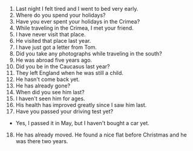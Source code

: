 1. Last night I felt tired and I went to bed very early.
2. Where do you spend your holidays?
3. Have you ever spent your holidays in the Crimea?
4. While traveling in the Crimea, I met your friend.
5. I have never visit that place.
6. He visited that place last year.
7. I have just got a letter from Tom.
8. Did you take any photographs while traveling in the south?
9. He was abroad five years ago.
10. Did you be in the Caucasus last year?
11. They left England when he was still a child.
12. He hasn't come back yet.
13. He has already gone?
14. When did you see him last?
15. I haven't seen him for ages.
16. His health has improved greatly since I saw him last.
17. Have you passed your driving test yet?
  - Yes, I passed it in May, but I haven't bought a car yet.
18. He has already moved. He found a nice flat before Christmas and he was there two years.